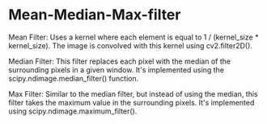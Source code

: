 # Mean-Median-Max-filter

Mean Filter: Uses a kernel where each element is equal to 1 / (kernel_size * kernel_size). The image is convolved with this kernel using cv2.filter2D().

Median Filter: This filter replaces each pixel with the median of the surrounding pixels in a given window. It's implemented using the scipy.ndimage.median_filter() function.

Max Filter: Similar to the median filter, but instead of using the median, this filter takes the maximum value in the surrounding pixels. It's implemented using scipy.ndimage.maximum_filter().
